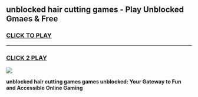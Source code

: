 
## unblocked hair cutting games - Play Unblocked Gmaes & Free
<h3>
<a href="https://premium.freeplayer.one?title=unblocked_hair_cutting_games&ref=20F">CLICK TO PLAY</a></h3>
<hr>

<h3>
<a href="https://premium.freeplayer.one?title=unblocked_hair_cutting_games&ref=20F">CLICK 2 PLAY</a>
  
</h3>

<a href="https://premium.freeplayer.one?title=unblocked_hair_cutting_games&ref=20F/"><img src="https://clearcache.store/games.png"></a>


**unblocked hair cutting games games unblocked: Your Gateway to Fun and Accessible Online Gaming**
